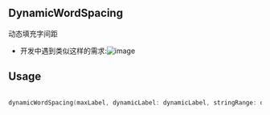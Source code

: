 ## DynamicWordSpacing
 动态填充字间距
* 开发中遇到类似这样的需求:![image](DynamicWordSpacing/requirement.jpg)

## Usage
``` swift	
						
dynamicWordSpacing(maxLabel, dynamicLabel: dynamicLabel, stringRange: dynamicLabel.text.range)
        
```
